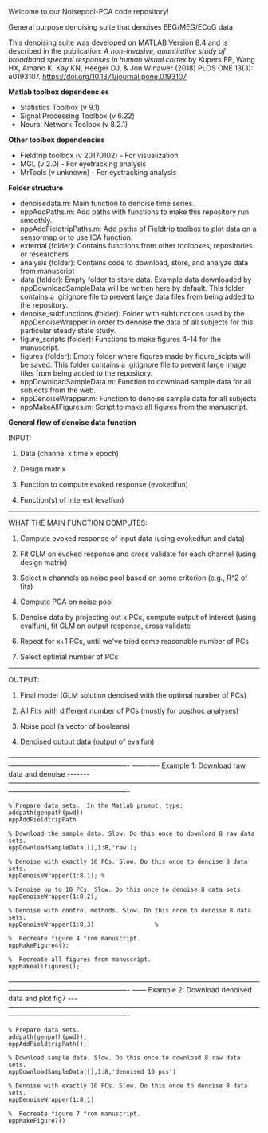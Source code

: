 Welcome to our Noisepool-PCA code repository!

General purpose denoising suite that denoises EEG/MEG/ECoG data

This denoising suite was developed on MATLAB Version 8.4 and is described in the publication:
*A non-invasive, quantitative study of broadband spectral responses in human visual cortex*
by Kupers ER, Wang HX, Amano K, Kay KN, Heeger DJ, & Jon Winawer (2018) PLOS ONE 13(3): e0193107.
https://doi.org/10.1371/journal.pone.0193107


**Matlab toolbox dependencies**
* Statistics Toolbox (v 9.1)
* Signal Processing Toolbox (v 6.22)
* Neural Network Toolbox (v 8.2.1)

**Other toolbox dependencies**
* Fieldtrip toolbox (v 20170102) - For visualization
* MGL (v 2.0) - For eyetracking analysis
* MrTools (v unknown) - For eyetracking analysis

**Folder structure**
* denoisedata.m:  Main function to denoise time series.
* nppAddPaths.m:  Add paths with functions to make this repository run smoothly.		
* nppAddFieldtripPaths.m: Add paths of Fieldtrip toolbox to plot data on a sensormap or to use ICA function.
* external (folder): Contains functions from other toolboxes, repositories or researchers 
* analysis (folder): Contains code to download, store, and analyze data from manuscript	
 * data (folder): Empty folder to store data. Example data downloaded by nppDownloadSampleData will be written here by default. This folder contains a .gitignore file to prevent large data files from being added to the repository. 
 * denoise_subfunctions (folder): Folder with subfunctions used by the nppDenoiseWrapper in order to denoise the data of all subjects for this particular steady state study.
 * figure_scripts (folder): Functions to make figures 4-14 for the manuscript.
 * figures (folder): Empty folder where figures made by figure_scipts will be saved. This folder contains a .gitignore file to prevent large image files from being added to the repository.
 * nppDownloadSampleData.m: Function to download sample data for all subjects from the web.
 * nppDenoiseWrapper.m: Function to denoise sample data for all subjects 
 * nppMakeAllFigures.m: Script to make all figures from the manuscript.

**General flow of denoise data function**


INPUT:

1) Data (channel x time x epoch)

2) Design matrix

3) Function to compute evoked response (evokedfun)

4) Function(s) of interest (evalfun)

---
WHAT THE MAIN FUNCTION COMPUTES:

1) Compute evoked response of input data (using evokedfun and data)

2) Fit GLM on evoked response and cross validate for each channel (using design matrix)

3) Select n channels as noise pool based on some criterion (e.g., R^2 of fits)

4) Compute PCA on noise pool

5) Denoise data by projecting out x PCs, compute output of interest (using evalfun), 
	fit GLM on output response, cross validate

6) Repeat for x+1 PCs, until we've tried some reasonable number of PCs

7) Select optimal number of PCs

---
OUTPUT:

1) Final model (GLM solution denoised with the optimal number of PCs)

2) All Fits with different number of PCs (mostly for posthoc analyses)

3) Noise pool (a vector of booleans)

4) Denoised output data (output of evalfun)

—————————————————————————————————————————————————————-
——-—- Example 1: Download raw data and denoise -------
—————————————————————————————————————————————————————-

	% Prepare data sets.  In the Matlab prompt, type:
	addpath(genpath(pwd))
	nppAddFieldtripPath

	% Download the sample data. Slow. Do this once to download 8 raw data sets.
	nppDownloadSampleData([],1:8,'raw');  

	% Denoise with exactly 10 PCs. Slow. Do this once to denoise 8 data sets.
	nppDenoiseWrapper(1:8,1); % 

	% Denoise up to 10 PCs. Slow. Do this once to denoise 8 data sets.
	nppDenoiseWrapper(1:8,2); 

	% Denoise with control methods. Slow. Do this once to denoise 8 data sets.
	nppDenoiseWrapper(1:8,3) 				 % 	

	%  Recreate figure 4 from manuscript. 
	nppMakeFigure4();

	%  Recreate all figures from manuscript. 
	nppMakeallfigures();

—————————————————————————————————————————————————————-
—— Example 2: Download denoised data and plot fig7 ---
—————————————————————————————————————————————————————-

	% Prepare data sets.  
	addpath(genpath(pwd));
	nppAddFieldtripPath();

	% Download sample data. Slow. Do this once to download 8 raw data sets.
	nppDownloadSampleData([],1:8,'denoised 10 pcs') 
	
	% Denoise with exactly 10 PCs. Slow. Do this once to denoise 8 data sets.
	nppDenoiseWrapper(1:8,1) 				

	%  Recreate figure 7 from manuscript. 
	nppMakeFigure7()
